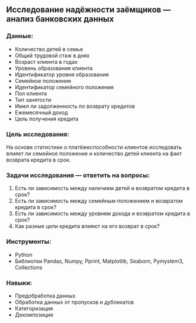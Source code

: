 ## Исследование надёжности заёмщиков — анализ банковских данных
### Данные:
* Количество детей в семье
* Общий трудовой стаж в днях
* Возраст клиента в годах
* Уровень образования клиента
* Идентификатор уровня образования
* Семейное положение
* Идентификатор семейного положения
* Пол клиента
* Тип занятости
* Имел ли задолженность по возврату кредитов
* Ежемесячный доход
* Цель получения кредита

### Цель исследования:
На основе статистики о платёжеспособности клиентов исследовать влияет ли семейное положение и количество детей клиента на факт возврата кредита в срок.

### Задачи исследования — ответить на вопросы:
1. Есть ли зависимость между наличием детей и возвратом кредита в срок?
2. Есть ли зависимость между семейным положением и возвратом кредита в срок?
3. Есть ли зависимость между уровнем дохода и возвратом кредита в срок?
4. Как разные цели кредита влияют на его возврат в срок?

### Инструменты:
* Python
* Библиотки Pandas, Numpy, Pprint, Matplotlib, Seaborn, Pymystem3, Collections

### Навыки:
* Предобработка данных
* Обработка данных от пропусков и дубликатов
* Категоризация
* Декомпозиция
